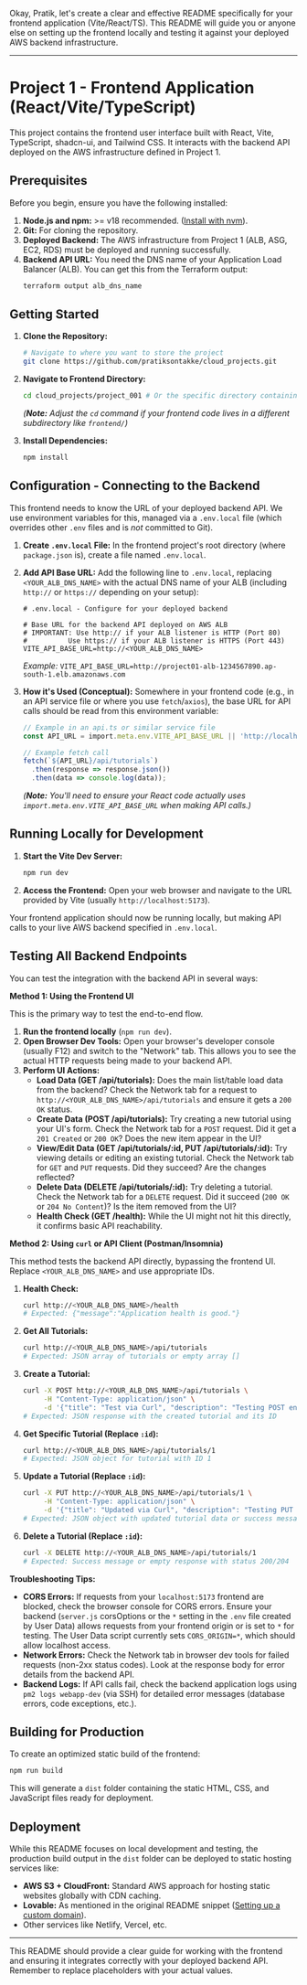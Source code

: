 Okay, Pratik, let's create a clear and effective README specifically for your frontend application (Vite/React/TS). This README will guide you or anyone else on setting up the frontend locally and testing it against your deployed AWS backend infrastructure.

---

# Project 1 - Frontend Application (React/Vite/TypeScript)

This project contains the frontend user interface built with React, Vite, TypeScript, shadcn-ui, and Tailwind CSS. It interacts with the backend API deployed on the AWS infrastructure defined in Project 1.

## Prerequisites

Before you begin, ensure you have the following installed:

1.  **Node.js and npm:** >= v18 recommended. ([Install with nvm](https://github.com/nvm-sh/nvm#installing-and-updating)).
2.  **Git:** For cloning the repository.
3.  **Deployed Backend:** The AWS infrastructure from Project 1 (ALB, ASG, EC2, RDS) must be deployed and running successfully.
4.  **Backend API URL:** You need the DNS name of your Application Load Balancer (ALB). You can get this from the Terraform output:
    ```bash
    terraform output alb_dns_name
    ```

## Getting Started

1.  **Clone the Repository:**
    ```bash
    # Navigate to where you want to store the project
    git clone https://github.com/pratiksontakke/cloud_projects.git
    ```

2.  **Navigate to Frontend Directory:**
    ```bash
    cd cloud_projects/project_001 # Or the specific directory containing the frontend's package.json
    ```
    *(**Note:** Adjust the `cd` command if your frontend code lives in a different subdirectory like `frontend/`)*

3.  **Install Dependencies:**
    ```bash
    npm install
    ```

## Configuration - Connecting to the Backend

This frontend needs to know the URL of your deployed backend API. We use environment variables for this, managed via a `.env.local` file (which overrides other `.env` files and is *not* committed to Git).

1.  **Create `.env.local` File:** In the frontend project's root directory (where `package.json` is), create a file named `.env.local`.

2.  **Add API Base URL:** Add the following line to `.env.local`, replacing `<YOUR_ALB_DNS_NAME>` with the actual DNS name of your ALB (including `http://` or `https://` depending on your setup):

    ```dotenv
    # .env.local - Configure for your deployed backend

    # Base URL for the backend API deployed on AWS ALB
    # IMPORTANT: Use http:// if your ALB listener is HTTP (Port 80)
    #          Use https:// if your ALB listener is HTTPS (Port 443)
    VITE_API_BASE_URL=http://<YOUR_ALB_DNS_NAME>
    ```
    *Example:* `VITE_API_BASE_URL=http://project01-alb-1234567890.ap-south-1.elb.amazonaws.com`

3.  **How it's Used (Conceptual):** Somewhere in your frontend code (e.g., in an API service file or where you use `fetch`/`axios`), the base URL for API calls should be read from this environment variable:
    ```typescript
    // Example in an api.ts or similar service file
    const API_URL = import.meta.env.VITE_API_BASE_URL || 'http://localhost:8080'; // Fallback for safety

    // Example fetch call
    fetch(`${API_URL}/api/tutorials`)
      .then(response => response.json())
      .then(data => console.log(data));
    ```
    *(**Note:** You'll need to ensure your React code actually uses `import.meta.env.VITE_API_BASE_URL` when making API calls.)*

## Running Locally for Development

1.  **Start the Vite Dev Server:**
    ```bash
    npm run dev
    ```
2.  **Access the Frontend:** Open your web browser and navigate to the URL provided by Vite (usually `http://localhost:5173`).

Your frontend application should now be running locally, but making API calls to your live AWS backend specified in `.env.local`.

## Testing All Backend Endpoints

You can test the integration with the backend API in several ways:

**Method 1: Using the Frontend UI**

This is the primary way to test the end-to-end flow.

1.  **Run the frontend locally** (`npm run dev`).
2.  **Open Browser Dev Tools:** Open your browser's developer console (usually F12) and switch to the "Network" tab. This allows you to see the actual HTTP requests being made to your backend API.
3.  **Perform UI Actions:**
    *   **Load Data (GET /api/tutorials):** Does the main list/table load data from the backend? Check the Network tab for a request to `http://<YOUR_ALB_DNS_NAME>/api/tutorials` and ensure it gets a `200 OK` status.
    *   **Create Data (POST /api/tutorials):** Try creating a new tutorial using your UI's form. Check the Network tab for a `POST` request. Did it get a `201 Created` or `200 OK`? Does the new item appear in the UI?
    *   **View/Edit Data (GET /api/tutorials/:id, PUT /api/tutorials/:id):** Try viewing details or editing an existing tutorial. Check the Network tab for `GET` and `PUT` requests. Did they succeed? Are the changes reflected?
    *   **Delete Data (DELETE /api/tutorials/:id):** Try deleting a tutorial. Check the Network tab for a `DELETE` request. Did it succeed (`200 OK` or `204 No Content`)? Is the item removed from the UI?
    *   **Health Check (GET /health):** While the UI might not hit this directly, it confirms basic API reachability.

**Method 2: Using `curl` or API Client (Postman/Insomnia)**

This method tests the backend API directly, bypassing the frontend UI. Replace `<YOUR_ALB_DNS_NAME>` and use appropriate IDs.

1.  **Health Check:**
    ```bash
    curl http://<YOUR_ALB_DNS_NAME>/health
    # Expected: {"message":"Application health is good."}
    ```

2.  **Get All Tutorials:**
    ```bash
    curl http://<YOUR_ALB_DNS_NAME>/api/tutorials
    # Expected: JSON array of tutorials or empty array []
    ```

3.  **Create a Tutorial:**
    ```bash
    curl -X POST http://<YOUR_ALB_DNS_NAME>/api/tutorials \
         -H "Content-Type: application/json" \
         -d '{"title": "Test via Curl", "description": "Testing POST endpoint"}'
    # Expected: JSON response with the created tutorial and its ID
    ```

4.  **Get Specific Tutorial (Replace `:id`):**
    ```bash
    curl http://<YOUR_ALB_DNS_NAME>/api/tutorials/1
    # Expected: JSON object for tutorial with ID 1
    ```

5.  **Update a Tutorial (Replace `:id`):**
    ```bash
    curl -X PUT http://<YOUR_ALB_DNS_NAME>/api/tutorials/1 \
         -H "Content-Type: application/json" \
         -d '{"title": "Updated via Curl", "description": "Testing PUT endpoint", "published": true}'
    # Expected: JSON object with updated tutorial data or success message
    ```

6.  **Delete a Tutorial (Replace `:id`):**
    ```bash
    curl -X DELETE http://<YOUR_ALB_DNS_NAME>/api/tutorials/1
    # Expected: Success message or empty response with status 200/204
    ```

**Troubleshooting Tips:**

*   **CORS Errors:** If requests from your `localhost:5173` frontend are blocked, check the browser console for CORS errors. Ensure your backend (`server.js` corsOptions or the `*` setting in the `.env` file created by User Data) allows requests from your frontend origin or is set to `*` for testing. The User Data script currently sets `CORS_ORIGIN=*`, which should allow localhost access.
*   **Network Errors:** Check the Network tab in browser dev tools for failed requests (non-2xx status codes). Look at the response body for error details from the backend API.
*   **Backend Logs:** If API calls fail, check the backend application logs using `pm2 logs webapp-dev` (via SSH) for detailed error messages (database errors, code exceptions, etc.).

## Building for Production

To create an optimized static build of the frontend:

```bash
npm run build
```

This will generate a `dist` folder containing the static HTML, CSS, and JavaScript files ready for deployment.

## Deployment

While this README focuses on local development and testing, the production build output in the `dist` folder can be deployed to static hosting services like:

*   **AWS S3 + CloudFront:** Standard AWS approach for hosting static websites globally with CDN caching.
*   **Lovable:** As mentioned in the original README snippet ([Setting up a custom domain](https://docs.lovable.dev/tips-tricks/custom-domain#step-by-step-guide)).
*   Other services like Netlify, Vercel, etc.

---

This README should provide a clear guide for working with the frontend and ensuring it integrates correctly with your deployed backend API. Remember to replace placeholders with your actual values.